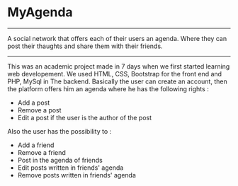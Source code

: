 # MyAgenda
______________________________________________________________________________________________________________________________________________________
A social network that offers each of their users an agenda. Where they can post their thaughts and share them with their friends.
______________________________________________________________________________________________________________________________________________________

This was an academic project made in 7 days when we first started learning web developement. We used HTML, CSS, Bootstrap for the front end and PHP, MySql in The backend.
Basically the user can create an account, then the platform offers him an agenda where he has the following rights :
  - Add a post
  - Remove a post
  - Edit a post if the user is the author of the post

Also the user has the possibility to :
  - Add a friend
  - Remove a friend
  - Post in the agenda of friends
  - Edit posts written in friends' agenda
  - Remove posts written in friends' agenda

